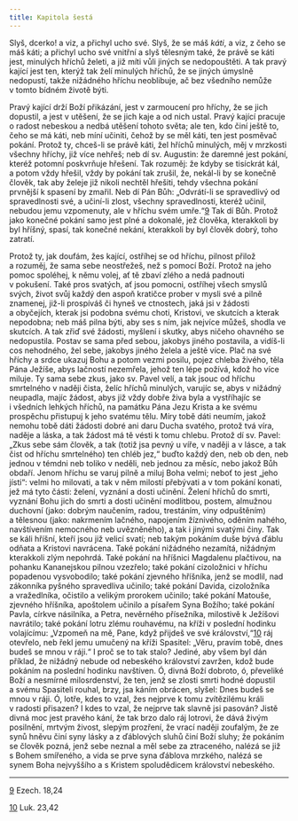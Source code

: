 ```yaml
---
title: Kapitola šestá
---
```


Slyš, dcerko! a viz, a přichyl ucho své. Slyš, že se máš _káti_, a viz, z čeho se máš káti; a přichyl ucho své vnitřní a slyš tělesným také, že právě se káti jest, minulých hříchů želeti, a již míti vůli jiných se nedopouštěti. A tak pravý kající jest ten, kterýž tak želí minulých hříchů, že se jiných úmyslně nedopustí, takže nižádného hříchu neoblibuje, ač bez všedního nemůže v tomto bídném životě býti.

Pravý kající drží Boží přikázání, jest v zarmoucení pro hříchy, že se jich dopustil, a jest v utěšení, že se jich kaje a od nich ustal. Pravý kající pracuje o radost nebeskou a nedbá utěšení tohoto světa; ale ten, kdo činí ještě to, čeho se má káti, neb míní učiniti, čehož by se měl káti, ten jest posměvač pokání. Protož ty, chceš-li se právě káti, žel hříchů minulých, měj v mrzkosti všechny hříchy, již více nehřeš; neb dí sv. Augustin: že daremné jest pokání, kteréž potomní poskvrňuje hřešení. Tak rozuměj: že kdyby se tisíckrát kál, a potom vždy hřešil, vždy by pokání tak zrušil, že, nekál-li by se konečně člověk, tak aby želeje již nikoli nechtěl hřešiti, tehdy všechna pokání prvnější k spasení by zmařil. Neb dí Pán Bůh: „Odvrátí-li se spravedlivý od spravedlnosti své, a učiní-li zlost, všechny spravedlnosti, kteréž učinil, nebudou jemu vzpomenuty, ale v hříchu svém umře.“[9](../Text/dcerka_011.xhtml#footnote-009) Tak dí Bůh. Protož jako konečné pokání samo jest plné a dokonalé, jež člověka, kterakkoli by byl hříšný, spasí, tak konečné nekání, kterakkoli by byl člověk dobrý, toho zatratí.

Protož ty, jak doufám, žes kající, ostříhej se od hříchu, pilnost přilož a rozuměj, že sama sebe neostřežeš, než s pomocí Boží. Protož na jeho pomoc spoléhej, k němu volej, ať tě zbaví zlého a nedá padnouti v pokušení. Také pros svatých, ať jsou pomocni, ostříhej všech smyslů svých, život svůj každý den aspoň kratičce prober v mysli své a pilně znamenej, již-li prospíváš či hyneš ve ctnostech, jaká jsi v žádosti a obyčejích, kterak jsi podobna svému choti, Kristovi, ve skutcích a kterak nepodobna; neb máš pilna býti, aby ses s ním, jak nejvíce můžeš, shodla ve skutcích. A tak zřiď své žádosti, myšlení i skutky, abys ničeho ohavného se nedopustila. Postav se sama před sebou, jakobys jiného postavila, a vidíš-li cos nehodného, žel sebe, jakobys jiného želela a ještě více. Plač na své hříchy a srdce ukazuj Bohu a potom vezmi posilu, pojez chleba živého, těla Pána Ježíše, abys lačností nezemřela, jehož ten lépe požívá, kdož ho více miluje. Ty sama sebe zkus, jako sv. Pavel velí, a tak jsouc od hříchu smrtelného v naději čista, želíc hříchů minulých, varujíc se, abys v nižádný neupadla, majíc žádost, abys již vždy dobře živa byla a vystříhajíc se i všedních lehkých hříchů, na památku Pána Jezu Krista a ke svému prospěchu přistupuj k jeho svatému tělu. Míry tobě dáti neumím, jakož nemohu tobě dáti žádosti dobré ani daru Ducha svatého, protož tvá víra, naděje a láska, a tak žádost má tě vésti k tomu chlebu. Protož dí sv. Pavel: „Zkus sebe sám člověk, a tak (totiž jsa pevný u víře, v naději a v lásce, a tak čist od hříchu smrtelného) ten chléb jez,“ buďto každý den, neb ob den, neb jednou v témdni neb toliko v neděli, neb jednou za měsíc, nebo jakož Bůh obdaří. Jenom hříchu se varuj pilně a miluj Boha velmi; neboť to jest „jeho jísti“: velmi ho milovati, a tak v něm milostí přebývati a v tom pokání konati, jež má tyto části: želení, vyznání a dosti učinění. Želení hříchů do smrti, vyznání Bohu jich do smrti a dosti učinění modlitbou, postem, almužnou duchovní (jako: dobrým naučením, radou, trestáním, viny odpuštěním) a tělesnou (jako: nakrmením lačného, napojením žíznivého, oděním nahého, navštívením nemocného neb uvězněného), a tak i jinými svatými činy. Tak se káli hříšní, kteří jsou již velicí svatí; neb takým pokáním duše bývá ďáblu odňata a Kristovi navrácena. Také pokání nižádného nezamítá, nižádným kterakkoli zlým nepohrdá. Také pokání na hříšnici Magdalenu plačtivou, na pohanku Kananejskou pilnou vzezřelo; také pokání cizoložnici v hříchu popadenou vysvobodilo; také pokání zjevného hříšníka, jenž se modlil, nad zákonníka pyšného spravedliva učinilo; také pokání Davida, cizoložníka a vražedlníka, očistilo a velikým prorokem učinilo; také pokání Matouše, zjevného hříšníka, apoštolem učinilo a písařem Syna Božího; také pokání Pavla, církve násilníka, a Petra, nevěrného přísežníka, milostivě k Ježíšovi navrátilo; také pokání lotru zlému rouhavému, na kříži v poslední hodinku volajícímu: „Vzpomeň na mě, Pane, když přijdeš ve své království,“[10](../Text/dcerka_011.xhtml#footnote-008) ráj otevřelo, neb řekl jemu umučený na kříži Spasitel: „Věru, pravím tobě, dnes budeš se mnou v ráji.“ I proč se to tak stalo? Jediné, aby všem byl dán příklad, že nižádný nebude od nebeského království zavržen, kdož bude pokáním na poslední hodinku navštíven. Ó, divná Boží dobroto, ó, převeliké Boží a nesmírné milosrdenství, že ten, jenž se zlosti smrti hodné dopustil a svému Spasiteli rouhal, brzy, jsa káním obrácen, slyšel: Dnes budeš se mnou v ráji. Ó, lotře, kdes to vzal, žes nejprve k tomu zvítězilému králi v radosti přisazen? I kdes to vzal, že nejprve tak slavně jsi pasován? Jistě divná moc jest pravého kání, že tak brzo dalo ráj lotrovi, že dává živým posilnění, mrtvým živost, slepým prozření, že vrací naději zoufalým, že ze synů hněvu činí syny lásky a z ďáblových sluhů činí Boží sluhy; že pokáním se člověk pozná, jenž sebe neznal a měl sebe za ztraceného, nalézá se již s Bohem smířeného, a vida se prve syna ďáblova mrzkého, nalézá se synem Boha nejvyššího a s Kristem spoludědicem království nebeského.

* * *

[9](../Text/dcerka_011.xhtml#footnote-009-backlink) Ezech. 18,24

[10](../Text/dcerka_011.xhtml#footnote-008-backlink) Luk. 23,42
